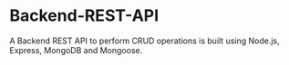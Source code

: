 # Backend-REST-API
A Backend REST API to perform CRUD operations is built using Node.js, Express, MongoDB and Mongoose.
